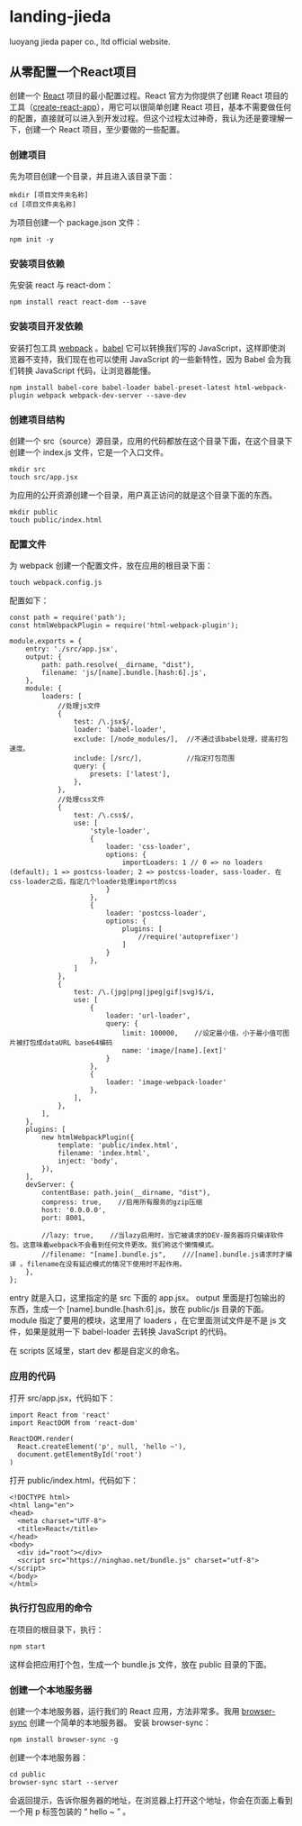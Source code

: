 # landing-jieda
luoyang jieda paper co., ltd official website.

## 从零配置一个React项目

创建一个 [React](https://ninghao.net/package/react) 项目的最小配置过程。React 官方为你提供了创建 React 项目的工具（[create-react-app](https://ninghao.net/blog/4506)），用它可以很简单创建 React 项目，基本不需要做任何的配置，直接就可以进入到开发过程。但这个过程太过神奇，我认为还是要理解一下，创建一个 React 项目，至少要做的一些配置。

### 创建项目

先为项目创建一个目录，并且进入该目录下面：

```
mkdir [项目文件夹名称]
cd [项目文件夹名称]
```

为项目创建一个 package.json 文件：

```
npm init -y
```

### 安装项目依赖

先安装 react 与 react-dom：

```
npm install react react-dom --save
```

### 安装项目开发依赖

安装打包工具 [webpack](https://ninghao.net/course/3443) 。[babel](https://ninghao.net/course/3432) 它可以转换我们写的 JavaScript，这样即使浏览器不支持，我们现在也可以使用 JavaScript 的一些新特性，因为 Babel 会为我们转换 JavaScript 代码，让浏览器能懂。

```
npm install babel-core babel-loader babel-preset-latest html-webpack-plugin webpack webpack-dev-server --save-dev
```

### 创建项目结构

创建一个 src（source）源目录，应用的代码都放在这个目录下面，在这个目录下创建一个 index.js 文件，它是一个入口文件。

```
mkdir src
touch src/app.jsx
```

为应用的公开资源创建一个目录，用户真正访问的就是这个目录下面的东西。

```
mkdir public
touch public/index.html
```

### 配置文件

为 webpack 创建一个配置文件，放在应用的根目录下面：

```
touch webpack.config.js
```

配置如下：

```
const path = require('path');
const htmlWebpackPlugin = require('html-webpack-plugin');

module.exports = {
    entry: './src/app.jsx',
    output: {
        path: path.resolve(__dirname, "dist"),
        filename: 'js/[name].bundle.[hash:6].js',
    },
    module: {
        loaders: [
            //处理js文件
            {
                test: /\.jsx$/,
                loader: 'babel-loader',
                exclude: [/node_modules/],  //不通过该babel处理，提高打包速度。
                include: [/src/],           //指定打包范围
                query: {
                    presets: ['latest'],
                },
            },
            //处理css文件
            {
                test: /\.css$/,
                use: [
                    'style-loader',
                    {
                        loader: 'css-loader',
                        options: {
                            importLoaders: 1 // 0 => no loaders (default); 1 => postcss-loader; 2 => postcss-loader, sass-loader. 在css-loader之后，指定几个loader处理import的css
                        }
                    },
                    {
                        loader: 'postcss-loader',
                        options: {
                            plugins: [
                                //require('autoprefixer')
                            ]
                        }
                    },
                ]
            },
            {
                test: /\.(jpg|png|jpeg|gif|svg)$/i,
                use: [
                    {
                        loader: 'url-loader',
                        query: {
                            limit: 100000,    //设定最小值，小于最小值可图片被打包成dataURL base64编码
                            name: 'image/[name].[ext]'
                        }
                    },
                    {
                        loader: 'image-webpack-loader'
                    },
                ],
            },
        ],
    },
    plugins: [
        new htmlWebpackPlugin({
            template: 'public/index.html',
            filename: 'index.html',
            inject: 'body',
        }),
    ],
    devServer: {
        contentBase: path.join(__dirname, "dist"),
        compress: true,    //启用所有服务的gzip压缩
        host: '0.0.0.0',
        port: 8001,
        
        //lazy: true,    //当lazy启用时，当它被请求的DEV-服务器将只编译软件包。这意味着webpack不会看到任何文件更改。我们称这个懒惰模式。
        //filename: "[name].bundle.js",    ///[name].bundle.js请求时才编译 。filename在没有延迟模式的情况下使用时不起作用。
    },
};
```

entry 就是入口，这里指定的是 src 下面的 app.jsx。 output 里面是打包输出的东西，生成一个 [name].bundle.[hash:6].js，放在 public/js 目录的下面。module 指定了要用的模块，这里用了 loaders ，在它里面测试文件是不是 js 文件，如果是就用一下 babel-loader 去转换 JavaScript 的代码。

在 scripts 区域里，start dev 都是自定义的命名。


### 应用的代码

打开 src/app.jsx，代码如下：

```
import React from 'react'
import ReactDOM from 'react-dom'

ReactDOM.render(
  React.createElement('p', null, 'hello ~'),
  document.getElementById('root')
)

```

打开 public/index.html，代码如下：

```
<!DOCTYPE html>
<html lang="en">
<head>
  <meta charset="UTF-8">
  <title>React</title>
</head>
<body>
  <div id="root"></div>
  <script src="https://ninghao.net/bundle.js" charset="utf-8"></script>
</body>
</html>
```

### 执行打包应用的命令

在项目的根目录下，执行：

```
npm start
```

这样会把应用打个包，生成一个 bundle.js 文件，放在 public 目录的下面。

### 创建一个本地服务器

创建一个本地服务器，运行我们的 React 应用，方法非常多。我用 [browser-sync](https://ninghao.net/course/2672) 创建一个简单的本地服务器。
安装 browser-sync：

```
npm install browser-sync -g
```

创建一个本地服务器：

```
cd public
browser-sync start --server
```

会返回提示，告诉你服务器的地址，在浏览器上打开这个地址，你会在页面上看到一个用 p 标签包装的  “ hello ~ ” 。